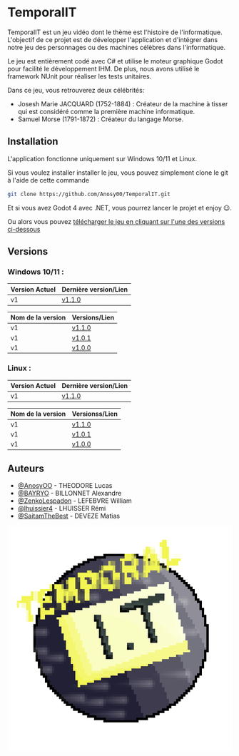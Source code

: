 
# TemporalIT

TemporalIT est un jeu vidéo dont le thème est l'histoire de l'informatique. L'objectif de ce projet est de développer l'application et d'intégrer dans notre jeu des personnages ou des machines célèbres dans l'informatique. 

Le jeu est entièrement codé avec C# et utilise le moteur graphique Godot pour facilité le développement IHM. De plus, nous avons utilisé le framework NUnit pour réaliser les tests unitaires.

Dans ce jeu, vous retrouverez deux célébrités:

- Josesh Marie JACQUARD (1752-1884) : Créateur de la machine à tisser qui est considéré comme la première machine informatique.
- Samuel Morse (1791-1872) : Créateur du langage Morse.



## Installation

L'application fonctionne uniquement sur Windows 10/11 et Linux.

Si vous voulez installer installer le jeu, vous pouvez simplement clone le git à l'aide de cette commande

```bash
git clone https://github.com/Anosy00/TemporalIT.git
```

Et si vous avez Godot 4 avec .NET, vous pourrez lancer le projet et enjoy 😉.

Ou alors vous pouvez [télécharger le jeu en cliquant sur l'une des versions ci-dessous](https://github.com/Anosy00/TemporalIT/tree/master?tab=readme-ov-file#versions)

## Versions

### Windows 10/11 : 

| Version Actuel | Dernière version/Lien |
| :-------- | :------------------------- |
| v1 |  [v1.1.0](https://github.com/Anosy00/TemporalIT/releases/download/v1.1.0/TemporalIT_Windows_Executable_v1.1.0.zip) |


| Nom de la version | Versions/Lien   |
| :-------- | :------------------------- |
| v1 |  [v1.1.0](https://github.com/Anosy00/TemporalIT/releases/download/v1.1.0/TemporalIT_Windows_Executable_v1.1.0.zip)
| v1 |  [v1.0.1](https://mega.nz/file/onp1SYjS#Alpx-Fyj-r-iUMsLnCbmakkpZi_jl2PRWmSgW1diV4U) |
| v1 |  [v1.0.0](https://mega.nz/file/A3wXUCTB#v-mPzBCHYeyiizbOeaWQ3s293gnmReaxrn5dvPaPgCo) |

### Linux : 

| Version Actuel | Dernière version/Lien |
| :-------- | :------------------------- |
| v1 |  [v1.1.0](https://github.com/Anosy00/TemporalIT/releases/download/v1.1.0/TemporalIT_Linux_Executable_v1.1.0.zip)


| Nom de la version | Versionss/Lien  |
| :-------- | :------------------------- |
| v1 |  [v1.1.0](https://github.com/Anosy00/TemporalIT/releases/download/v1.1.0/TemporalIT_Linux_Executable_v1.1.0.zip)
| v1 |  [v1.0.1](https://mega.nz/file/siRSBCxJ#G26pvLsHiDriQxXbRPhYdy6x802R_8jAzQw0-F5W3HU) |
| v1 |  [v1.0.0](https://mega.nz/file/Y3YlWKjD#6zdjdNAo7cMGtwVfZDiff_SVhVuiVsTDoBNaTRHgloc) |


## Auteurs

- [@AnosyOO](https://github.com/Anosy00) - THEODORE Lucas
- [@BAYRYO](https://github.com/BAYRYO) - BILLONNET Alexandre
- [@ZenkoLespadon](https://github.com/ZenkoLespadon) - LEFEBVRE William
- [@lhuissier4](https://github.com/lhuissier4) - LHUISSER Rémi
- [@SaitamTheBest](https://github.com/SaitamTheBest) - DEVEZE Matias


![App Logo](https://github.com/Anosy00/TemporalIT/blob/master/src/icon_TemporalIT.png?raw=true)

